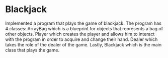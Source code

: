 # Blackjack
Implemented a program that plays the game of blackjack. The program has 4 classes: ArrayBag which is a blueprint for objects that represents a bag of other objects. Player which creates the player and allows him to interact with the program in order to acquire and change their hand. Dealer which takes the role of the dealer of the game. Lastly, Blackjack which is the main class that plays the game.
